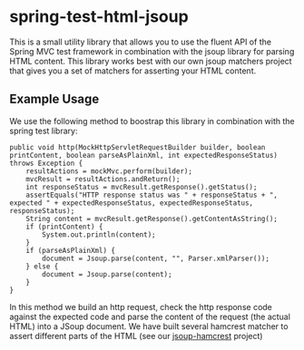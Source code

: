 spring-test-html-jsoup
======================

This is a small utility library that allows you to use the fluent API of the Spring MVC test framework in combination
with the jsoup library for parsing HTML content. This library works best with our own jsoup matchers project that gives
you a set of matchers for asserting your HTML content.


Example Usage
-------------

We use the following method to boostrap this library in combination with the spring test library:


    public void http(MockHttpServletRequestBuilder builder, boolean printContent, boolean parseAsPlainXml, int expectedResponseStatus) throws Exception {
        resultActions = mockMvc.perform(builder);
        mvcResult = resultActions.andReturn();
        int responseStatus = mvcResult.getResponse().getStatus();
        assertEquals("HTTP response status was " + responseStatus + ", expected " + expectedResponseStatus, expectedResponseStatus, responseStatus);
        String content = mvcResult.getResponse().getContentAsString();
        if (printContent) {
            System.out.println(content);
        }
        if (parseAsPlainXml) {
            document = Jsoup.parse(content, "", Parser.xmlParser());
        } else {
            document = Jsoup.parse(content);
        }
    }

In this method we build an http request, check the http response code against the expected code and parse the content
of the request (the actual HTML) into a JSoup document. We have built several hamcrest matcher to assert different
parts of the HTML (see our [jsoup-hamcrest](https://github.com/FDMediagroep/hamcrest-jsoup) project)